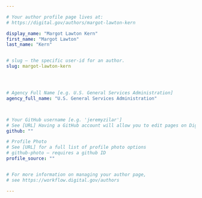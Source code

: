 ```yaml
---

# Your author profile page lives at:
# https://digital.gov/authors/margot-lawton-kern

display_name: "Margot Lawton Kern"
first_name: "Margot Lawton"
last_name: "Kern"


# slug — the specific user-id for an author.
slug: margot-lawton-kern




# Agency Full Name [e.g. U.S. General Services Administration]
agency_full_name: "U.S. General Services Administration"



# Your GitHub username [e.g. 'jeremyzilar']
# See [URL] Having a GitHub account will allow you to edit pages on DigitalGov. The image used in your GitHub account can also be used to populate your digital.gov profile photo.
github: ""

# Profile Photo
# See [URL] for a full list of profile photo options
# github-photo — requires a github ID
profile_source: ""


# For more information on managing your author page,
# see https://workflow.digital.gov/authors

---
```


